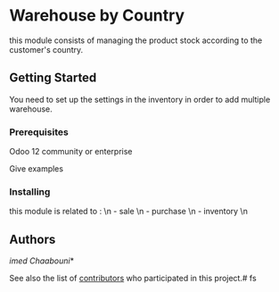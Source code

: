 # Warehouse by Country
this module consists of managing the product stock according to the customer's country.

## Getting Started

You need to set up the settings in the inventory in order to add multiple warehouse.

### Prerequisites

Odoo 12 community or enterprise

Give examples


### Installing

this module is related to : \n
    - sale \n
    - purchase \n
    - inventory \n

## Authors

 *imed Chaabouni**

See also the list of [contributors](https://github.com/your/project/contributors) who participated in this project.# fs
